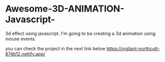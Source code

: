 # Awesome-3D-ANIMATION-Javascript-

3d effect using javascript. I'm going to be creating a 3d animation using mouse events.

you can check the project in the next link below
https://vigilant-northcutt-874b12.netlify.app/
